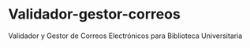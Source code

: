 # Validador-gestor-correos
Validador y Gestor de Correos Electrónicos para Biblioteca Universitaria
